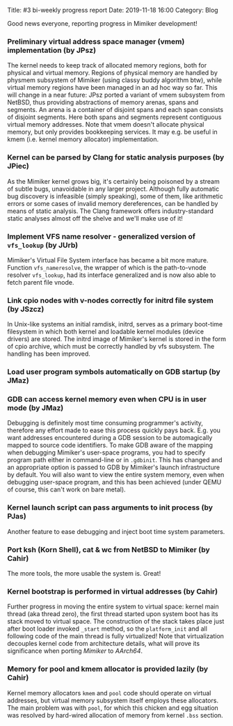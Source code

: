 Title: #3 bi-weekly progress report
Date: 2019-11-18 16:00
Category: Blog

Good news everyone, reporting progress in Mimiker development!

### Preliminary virtual address space manager (vmem) implementation (by JPsz)

The kernel needs to keep track of allocated memory regions, both for
physical and virtual memory. Regions of physical memory are handled by
physmem subsystem of Mimiker (using classy buddy algorithm btw), while
virtual memory regions have been managed in an ad hoc way so far. This
will change in a near future: JPsz ported a variant of vmem subsystem
from NetBSD, thus providing abstractions of memory arenas, spans and
segments. An arena is a container of disjoint spans and each span
consists of disjoint segments. Here both spans and segments represent
contiguous virtual memory addresses. Note that vmem doesn't allocate
physical memory, but only provides bookkeeping services. It may e.g. be
useful in kmem (i.e. kernel memory allocator) implementation.

[//]: # (Komentarz w pull requeście b. pomocny)

### Kernel can be parsed by Clang for static analysis purposes (by JPiec)

As the Mimiker kernel grows big, it's certainly being poisoned by a
stream of subtle bugs, unavoidable in any larger project. Although
fully automatic bug discovery is infeasible (simply speaking), some of
them, like arithmetic errors or some cases of invalid memory
dereferences, can be handled by means of static analysis. The Clang
framework offers industry-standard static analyses almost off the
shelve and we'll make use of it! 

[//]: # (Komentarz w pull requeście b. pomocny)


### Implement VFS name resolver - generalized version of `vfs_lookup` (by JUrb)

Mimiker's Virtual File System interface has became a bit more
mature. Function `vfs_nameresolve`, the wrapper of which is the
path-to-vnode resolver `vfs_lookup`, had its interface generalized and
is now also able to fetch parent file vnode.

[//]: # (Komentarz którymś z commitów. Gdyby był w pull requeście, byłby bardziej pomocny)

### Link cpio nodes with v-nodes correctly for initrd file system (by JSzcz)

In Unix-like systems an initial ramdisk, initrd, serves as a primary
boot-time filesystem in which both kernel and loadable kernel modules
(device drivers) are stored. The initrd image of Mimiker's kernel is
stored in the form of cpio archive, which must be correctly handled by
vfs subsystem. The handling has been improved.

[//]: # (Brak komentarza wyjaśniającego cel pull requestu. Komentarz powinien zawierać odnośnik do sekcji 9 manuala Net/FreeBSD)

### Load user program symbols automatically on GDB startup (by JMaz)
### GDB can access kernel memory even when CPU is in user mode (by JMaz)

Debugging is definitely most time consuming programmer's activity,
therefore any effort made to ease this process quickly pays
back. E.g. you want addresses encountered during a GDB session to be
automagically mapped to source code identifiers. To make GDB aware of
the mapping when debugging Mimiker's user-space programs, you had to
specify program path either in command-line or in `.gdbinit`. This has
changed and an appropriate option is passed to GDB by Mimiker's
launch infrastructure by default. You will also want to view the
entire system memory, even when debugging user-space program, and this has
been achieved (under QEMU of course, this can't work on bare metal).

### Kernel launch script can pass arguments to init process (by PJas)

Another feature to ease debugging and inject boot time system parameters.

### Port ksh (Korn Shell), cat & wc from NetBSD to Mimiker (by Cahir)

The more tools, the more usable the system is. Great!

### Kernel bootstrap is performed in virtual addresses (by Cahir)

Further progress in moving the entire system to virtual space: kernel
main thread (aka thread zero), the first thread started upon system
boot has its stack moved to virtual space. The construction of the
stack takes place just after boot loader invoked `_start` method, so the
`platform_init` and all following code of the main thread is fully
virtualized! Note that virtualization decouples kernel code from
architecture details, what will prove its significance when porting
_Mimiker_ to _AArch64_.

### Memory for pool and kmem allocator is provided lazily (by Cahir)

Kernel memory allocators `kmem` and `pool` code should operate on virtual
addresses, but virtual memory subsystem itself employs these allocators.
The main problem was with `pool`, for which this chicken and egg situation
was resolved by hard-wired allocation of memory from kernel `.bss` section.
